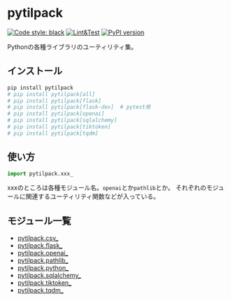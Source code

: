# pytilpack

[![Code style: black](https://img.shields.io/badge/code%20style-black-000000.svg)](https://github.com/psf/black)
[![Lint&Test](https://github.com/ak110/pytilpack/actions/workflows/python-app.yml/badge.svg)](https://github.com/ak110/pytilpack/actions/workflows/python-app.yml)
[![PyPI version](https://badge.fury.io/py/pytilpack.svg)](https://badge.fury.io/py/pytilpack)

Pythonの各種ライブラリのユーティリティ集。

## インストール

```bash
pip install pytilpack
# pip install pytilpack[all]
# pip install pytilpack[flask]
# pip install pytilpack[flask-dev]  # pytest用
# pip install pytilpack[openai]
# pip install pytilpack[sqlalchemy]
# pip install pytilpack[tiktoken]
# pip install pytilpack[tqdm]
```

## 使い方

```python
import pytilpack.xxx_
```

xxxのところは各種モジュール名。`openai`とか`pathlib`とか。
それぞれのモジュールに関連するユーティリティ関数などが入っている。

## モジュール一覧

- [pytilpack.csv_](pytilpack/csv_.py)
- [pytilpack.flask_](pytilpack/flask_.py)
- [pytilpack.openai_](pytilpack/openai_.py)
- [pytilpack.pathlib_](pytilpack/pathlib_.py)
- [pytilpack.python_](pytilpack/python_.py)
- [pytilpack.sqlalchemy_](pytilpack/sqlalchemy_.py)
- [pytilpack.tiktoken_](pytilpack/tiktoken_.py)
- [pytilpack.tqdm_](pytilpack/tqdm_.py)
